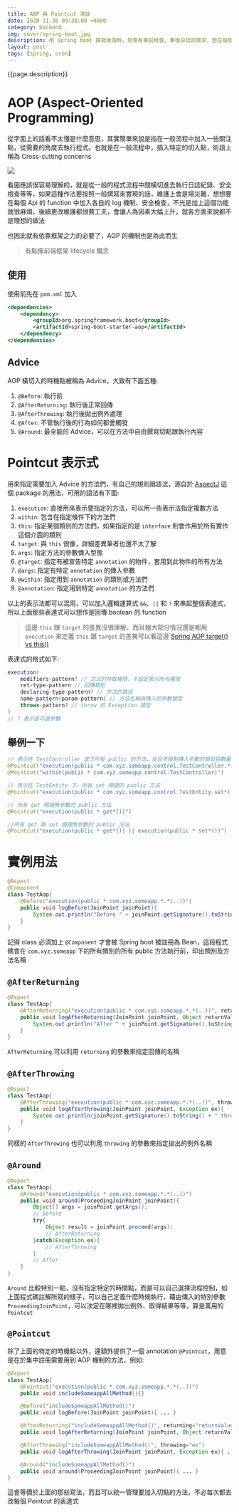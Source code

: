 ```yaml
---
title: AOP 與 Pointcut 淺談
date: 2020-11-30 09:30:00 +0800
category: backend
img: cover/spring-boot.jpg
description: 用 Spring boot 撰寫後端時，常會有事前檢查、事後日誌的需求，若在每個 Api 中都做一次那就太蠢了，於是這邊介紹一下 Spring boot 中十分方便的 AOP 機制，可以輕鬆達成日誌的統一撰寫，也可以降低程式碼的耦合性
layout: post
tags: [spring, cron]
---
```


{{page.description}}

# AOP (Aspect-Oriented Programming)
從字面上的話看不太懂是什麼意思，其實簡單來說是指在一般流程中加入一些關注點，從需要的角度去執行程式。也就是在一般流程中，插入特定的切入點，術語上稱為 Cross-cutting concerns

![]({{site.baseurl}}/assets/img/cross-cutting-concerns.jpg)

看圖應該很容易理解的，就是從一般的程式流程中間橫切進去執行日誌紀錄、安全檢查等等，如果這種作法要按照一般撰寫來實現的話，維護上會是場災難，想想要在每個 Api 的 function 中加入各自的 log 機制、安全檢查，不光是加上這個功能就很麻煩，後續更改維護都很費工夫，會讓人為因素大幅上升，就各方面來說都不是理想的做法

也因此就有依靠框架之力的必要了，AOP 的機制也是為此而生

> 有點像前端框架 lifecycle 概念

## 使用

使用前先在 `pom.xml` 加入

```xml
<dependencies>
    <dependency>
        <groupId>org.springframework.boot</groupId>
        <artifactId>spring-boot-starter-aop</artifactId>
    </dependency>
</dependencies>
```

## Advice
AOP 橫切入的時機點被稱為 Advice，大致有下面五種:

1. `@Before`: 執行前
2. `@AfterReturning`: 執行後正常回傳
3. `@AfterThrowing`: 執行後拋出例外處理
4. `@After`: 不管執行後的行為如何都會觸發
5. `@Around`: 最全能的 Advice，可以在方法中自由撰寫切點跟執行內容

# Pointcut 表示式
用來指定需要加入 Advice 的方法們，有自己的規則跟語法，源自於 [AspectJ](https://www.eclipse.org/aspectj/) 這個 package 的用法，可用的語法有下面:

<!-- TODO:把 PointCut 細節弄懂 -->
1. `execution`: 直接用來表示要指定的方法，可以用一些表示法指定複數方法
2. `within`: 包含在指定條件下的方法們
3. `this`: 指定某個類別的方法們，如果指定的是 `interface` 則會作用於所有實作這個介面的類別
4. `target`: 與 `this` 很像，詳細差異筆者也還不太了解
5. `args`: 指定方法的參數傳入型態
6. `@target`: 指定有被宣告特定 `annotation` 的物件，套用到此物件的所有方法
7. `@args`: 指定有特定 `annotation` 的傳入參數
8. `@within`: 指定用到 `annotation` 的類別或方法們
9. `@annotation`: 指定用到特定 `annotation` 的方法們

以上的表示法都可以混用，可以加入邏輯運算式 `&&`、`||` 和 `!` 來串起整個表達式，所以上面那些表達式可以想作是回傳 boolean 的 function

> 這邊 `this` 跟 `target` 的差異沒很理解，而且絕大部分情況還是都用 `execution` 來定義
> `this` 跟 `target` 的差異可以看這邊 [Spring AOP target() vs this()](https://stackoverflow.com/questions/11924685/spring-aop-target-vs-this)

表達式的格式如下:
```java
execution(
    modifiers-pattern? // 方法的存取權限，不設定表示所有權限
    ret-type-pattern // 回傳類別
    declaring-type-pattern? // 方法的路徑
    name-pattern(param-pattern) // 方法名稱與傳入的參數類型
    throws-pattern? // throw 的 Exception 類型
)
// ? 表示是可選參數
```

## 舉例一下
```java
// 表示在 TestController 底下所有 public 的方法，並且不限制傳入參數的類型與數量，也不限制回傳，下面兩個寫法是等價的
@Pointcut("execution(public * com.xyz.someapp.control.TestController.*(..))")
@Pointcut("within(public * com.xyz.someapp.control.TestController)")

// 表示在 TestEntity 下，所有 set 開頭的 public 方法
@Pointcut("execution(public * com.xyz.someapp.control.TestEntity.set*(..))")

// 所有 get 開頭無參數的 public 方法
@Pointcut("execution(public * get*())")

//所有 get 跟 set 開頭無參數的 public 方法
@Pointcut("execution(public * get*()) || execution(public * set*())")
```


# 實例用法
```java
@Aspect
@Component
class TestAop{
    @Before("execution(public * com.xyz.someapp.*.*(..))")
    public void logBefore(JoinPoint joinPoint){
        System.out.println("Before " + joinPoint.getSignature().toString() + " execution.");
    }
}
```

記得 class 必須加上 `@Component` 才會被 Spring boot 被註冊為 Bean，這段程式碼會在 `com.xyz.someapp` 下的所有類別的所有 public 方法執行前，印出類別及方法名稱

## `@AfterReturning`
```java
@Aspect
class TestAop{
    @AfterReturning("execution(public * com.xyz.someapp.*.*(..))", returning="returnValue")
    public void logAfterReturning(JoinPoint joinPoint, Object returnValue){
        System.out.println("After " + joinPoint.getSignature().toString() + " execution. Then return " + Objects.toString(returnValue));
    }
}
```
`AfterReturning` 可以利用 `returning` 的參數來指定回傳的名稱

## `@AfterThrowing`
```java
@Aspect
class TestAop{
    @AfterThrowing("execution(public * com.xyz.someapp.*.*(..))", throwing="ex")
    public void logAfterThrowing(JoinPoint joinPoint, Exception ex){
        System.out.println(joinPoint.getSignature().toString() + " throwing: " + ex.toString());
    }
}
```
同樣的 `AfterThrowing` 也可以利用 `throwing` 的參數來指定拋出的例外名稱

## `@Around`
```java
@Aspect
class TestAop{
    @Around("execution(public * com.xyz.someapp.*.*(..))")
    public void around(ProceedingJoinPoint joinPoint){
        Object[] args = joinPoint.getArgs();
        // Before
        try{
            Object result = joinPoint.proceed(args);
            // AfterReturning
        }catch(Exception ex){
            // AfterThrowing
        }
        // After
    }
}
```
`Around` 比較特別一點，沒有指定特定的時間點，而是可以自己選擇流程控制，如上面程式碼註解所寫的樣子，可以自己定義什麼時候執行，藉由傳入的特別參數 `ProceedingJoinPoint`，可以決定在哪裡拋出例外、取得結果等等，算是萬用的 `Pointcut`

## `@Pointcut`
除了上面的特定的時機點以外，還額外提供了一個 annotation `@Pointcut`，用意是在於集中註冊需要用到 AOP 機制的方法，例如:

```java
@Aspect
class TestAop{
    @Pointcut("execution(public * com.xyz.someapp.*.*(..))")
    public void includeSomeappAllMethod(){}

    @Before("includeSomeappAllMethod()")
    public void logBefore(JoinPoint joinPoint){ ... }

    @AfterReturning("includeSomeappAllMethod()", returning="returnValue")
    public void logAfterReturning(JoinPoint joinPoint, Object returnValue){ ... }

    @AfterThrowing("includeSomeappAllMethod()", throwing="ex")
    public void logAfterThrowing(JoinPoint joinPoint, Exception ex){ ... }

    @Around("includeSomeappAllMethod()")
    public void around(ProceedingJoinPoint joinPoint){ ... }
}
```

這會等價於上面的那些寫法，而且可以統一管理要加入切點的方法，不必每次都去改每個 Pointcut 的表達式
